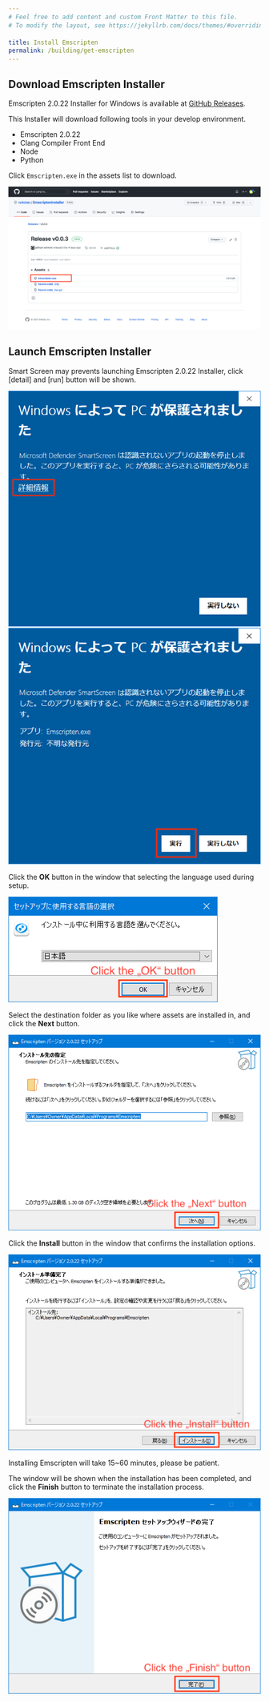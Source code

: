 ```yaml
---
# Feel free to add content and custom Front Matter to this file.
# To modify the layout, see https://jekyllrb.com/docs/themes/#overriding-theme-defaults

title: Install Emscripten
permalink: /building/get-emscripten
---
```


## Download Emscripten Installer

Emscripten 2.0.22 Installer for Windows is available at [GitHub Releases](https://github.com/nokotan/EmscriptenInstaller/releases/latest).

This Installer will download following tools in your develop environment.

- Emscripten 2.0.22
- Clang Compiler Front End
- Node
- Python

Click `Emscripten.exe` in the assets list to download.

![EmscriptenInstallerInGitHub](/assets/img/building/install-emscripten/emscripten-installer-github.png)

## Launch Emscripten Installer

Smart Screen may prevents launching Emscripten 2.0.22 Installer, click \[detail\] and \[run\] button will be shown.

![SmartScreen1](/assets/img/building/setup-visualstudio/smart-screen-guard-1.png)
![SmartScreen2](/assets/img/building/install-emscripten/smart-screen-guard-again.png)

Click the **OK** button in the window that selecting the language used during setup.

![OpenSiv3DforWebInstaller0_en.png](/assets/img/building/setup-visualstudio/OpenSiv3DforWebInstaller0_en.png)

Select the destination folder as you like where assets are installed in, and click the **Next** button.

![OpenSiv3DforWebInstaller1_en.png](/assets/img/building/install-emscripten/emscripten-installer-1-en.png)

Click the **Install** button in the window that confirms the installation options.

![OpenSiv3DforWebInstaller2_en.png](/assets/img/building/install-emscripten/emscripten-installer-2-en.png)

Installing Emscripten will take 15~60 minutes, please be patient.

The window will be shown when the installation has been completed, and click the **Finish** button to terminate the installation process.

![OpenSiv3DforWebInstaller4_en.png](/assets/img/building/install-emscripten/emscripten-installer-3-en.png)
